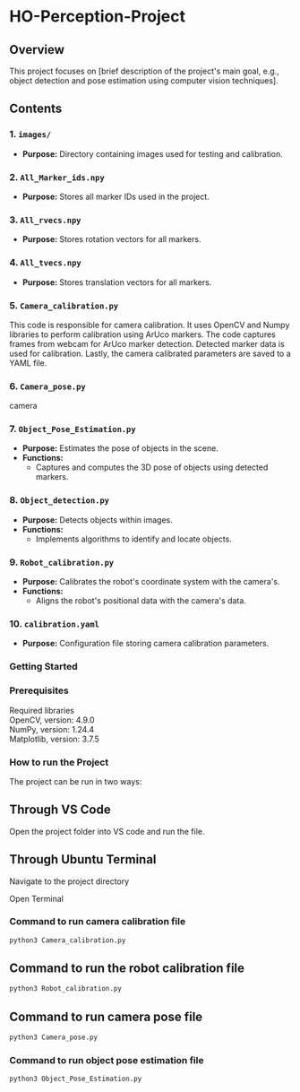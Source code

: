 # HO-Perception-Project

## Overview
This project focuses on [brief description of the project's main goal, e.g., object detection and pose estimation using computer vision techniques].

## Contents

### 1. `images/`
- **Purpose:** Directory containing images used for testing and calibration.

### 2. `All_Marker_ids.npy`
- **Purpose:** Stores all marker IDs used in the project.

### 3. `All_rvecs.npy`
- **Purpose:** Stores rotation vectors for all markers.

### 4. `All_tvecs.npy`
- **Purpose:** Stores translation vectors for all markers.

### 5. `Camera_calibration.py`
This code is responsible for camera calibration. It uses OpenCV and Numpy libraries to perform calibration using ArUco markers. The code captures frames from webcam for ArUco marker detection. Detected marker data is used for calibration. Lastly, the camera calibrated parameters are saved to a YAML file.
### 6. `Camera_pose.py`
camera
### 7. `Object_Pose_Estimation.py`
- **Purpose:** Estimates the pose of objects in the scene.
- **Functions:**
  - Captures and computes the 3D pose of objects using detected markers.

### 8. `Object_detection.py`
- **Purpose:** Detects objects within images.
- **Functions:**
  - Implements algorithms to identify and locate objects.

### 9. `Robot_calibration.py`
- **Purpose:** Calibrates the robot's coordinate system with the camera's.
- **Functions:**
  - Aligns the robot's positional data with the camera's data.

### 10. `calibration.yaml`
- **Purpose:** Configuration file storing camera calibration parameters.

### Getting Started

### Prerequisites
Required libraries  
OpenCV, version: 4.9.0  
NumPy,  version: 1.24.4  
Matplotlib, version: 3.7.5  

### How to run the Project
The project can be run in two ways:
## Through VS Code
Open the project folder into VS code and run the file.

## Through Ubuntu Terminal
Navigate to the project directory

Open Terminal

### Command to run camera calibration file
```bash
python3 Camera_calibration.py
```
## Command to run the robot calibration file
```bash
python3 Robot_calibration.py
```


## Command to run camera pose file
```bash
python3 Camera_pose.py
```

### Command to run object pose estimation file
```bash
python3 Object_Pose_Estimation.py
```

